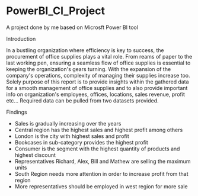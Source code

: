 # PowerBI_CI_Project
A project done by me based on Microsft Power BI tool

Introduction

In a bustling organization where efficiency is key to success, the procurement of office supplies plays a vital role. From reams of paper to the last working pen, ensuring a seamless flow of office supplies is essential to keeping the organization's gears turning. With the expansion of the company's operations, complexity of managing their supplies increase too.
Solely purpose of this report is to provide insights within the gathered data for a smooth management of office supplies and to also provide important info on organization's employees, offices, locations, sales revenue, profit etc...
Required data can be pulled from two datasets provided.

Findings
<ul>
<li>Sales is gradually increasing over the years</li>
<li>Central region has the highest sales and highest profit among others</li>
<li>London is the city with highest sales and profit</li>
<li>Bookcases in sub-category provides the highest profit</li>
<li>Consumer is the segment with the highest quantity of products and highest discount</li>
<li>Representatives Richard, Alex, Bill and Mathew are selling the maximum units</li>
<li>South Region needs more attention in order to increase profit from that region</li>
<li>More representatives should be employed in west region for more sale</li>
</ul>
